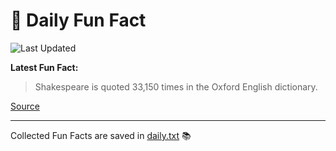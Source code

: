 # 🌟 Daily Fun Fact

![Last Updated](https://img.shields.io/badge/Last_Updated-2025_07_28-blue?style=flat-square)

**Latest Fun Fact:**

> Shakespeare is quoted 33,150 times in the Oxford English dictionary.

[Source](http://www.djtech.net/humor/useless_facts.htm)

---

Collected Fun Facts are saved in [daily.txt](daily.txt) 📚
